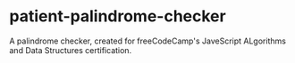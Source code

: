 # patient-palindrome-checker
A palindrome checker, created for freeCodeCamp's JaveScript ALgorithms and Data Structures certification.
